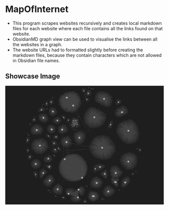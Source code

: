 # MapOfInternet

- This program scrapes websites recursively and creates local markdown files for each website where each file contains all the links found on that website.
- ObsidianMD graph view can be used to visualise the links between all the websites in a graph.
- The website URLs had to formatted slightly before creating the markdown files, because they contain characters which are not allowed in Obsidian file names.

## Showcase Image

![Showcase Image](MOI.png)
